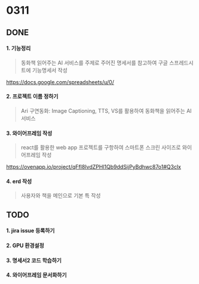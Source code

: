 # 0311

## DONE

#### 1. 기능정리

> 동화책 읽어주는 AI 서비스를 주제로 주어진 명세서를 참고하여 구글 스프레드시트에 기능명세서 작성

https://docs.google.com/spreadsheets/u/0/


#### 2. 프로젝트 이름 정하기

> Ari 구연동화: Image Captioning, TTS, VS를 활용하여 동화책을 읽어주는 AI 서비스


#### 3. 와이어프레임 작성

> react를 활용한 web app 프로젝트를 구항하여 스마트폰 스크린 사이즈로 와이어프레임 작성

https://ovenapp.io/project/qFfl8IvdZPHl1Qb9ddSijPyBdhwc87o1#Q3clx



#### 4. erd 작성

> 사용자와 책을 메인으로 기본 특 작성



## TODO

#### 1. jira issue 등록하기

#### 2. GPU 환경설정

#### 3. 명세서2 코드 학습하기

#### 4. 와이어프레임 문서화하기
